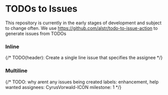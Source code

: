# TODOs to Issues

This repository is currently in the early stages of development and subject to change often. We use https://github.com/alstr/todo-to-issue-action to generate issues from TODOs

### Inline

{/* TODO(header): Create a single line issue that specifies the assignee */}

### Multiline

{/* 
  TODO: why arent any issues being created
  labels: enhancement, help wanted
  assignees: CyrusVorwald-ICON
  milestone: 1
*/}
